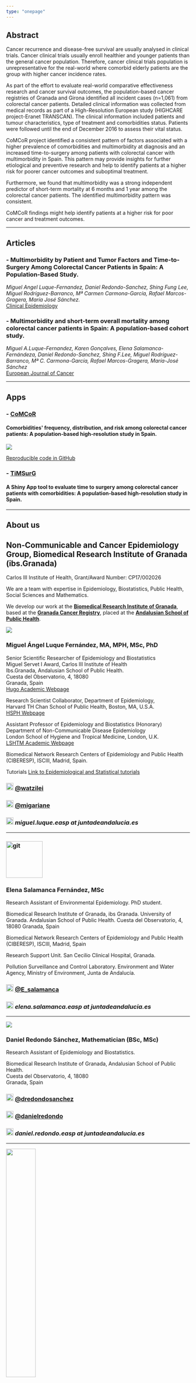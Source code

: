 ```yaml
---
type: "onepage"
---
```


## Abstract

Cancer recurrence and disease-free survival are usually analysed in clinical trials. Cancer clinical trials usually enroll healthier and younger patients than the general cancer population. Therefore, cancer clinical trials population is unrepresentative for the real-world where comorbid elderly patients are the group with higher cancer incidence rates.

As part of the effort to evaluate real-world comparative effectiveness research and cancer survival outcomes, the population-based cancer registries of Granada and Girona identified all incident cases (n=1,061) from colorectal cancer patients. Detailed clinical information was collected from medical records as part of a High-Resolution European study (HIGHCARE project-Eranet TRANSCAN). The clinical information included patients and tumour characteristics, type of treatment and comorbidities status. Patients were followed until the end of December 2016 to assess their vital status.

CoMCoR project identified a consistent pattern of factors associated with a higher prevalence of comorbidities and multimorbidity at diagnosis and an increased time-to-surgery among patients with colorectal cancer with multimorbidity in Spain. This pattern may provide insights for further etiological and preventive research and help to identify patients at a higher risk for poorer cancer outcomes and suboptimal treatment. 

Furthermore, we found that multimorbidity was a strong independent predictor of short-term mortality at 6 months and 1 year among the colorectal cancer patients. The identified multimorbidity pattern was consistent. 

CoMCoR findings might help identify patients at a higher risk for poor cancer and treatment outcomes.

---------------------

## Articles

### - **Multimorbidity by Patient and Tumor Factors and Time-to-Surgery Among Colorectal Cancer Patients in Spain: A Population-Based Study.**
*Miguel Angel Luque-Fernandez, Daniel Redondo-Sanchez, Shing Fung Lee, Miguel Rodríguez-Barranco, Mª Carmen Carmona-García, Rafael Marcos-Gragera, María José Sánchez.*  
[Clinical Epidemiology](http://doi.org/10.2147/CLEP.S229935)


### - **Multimorbidity and short-term overall mortality among colorectal cancer patients in Spain: A population-based cohort study.**
*Miguel A.Luque-Fernandez, Karen Gonçalves, Elena Salamanca-Fernándeza, Daniel Redondo-Sanchez, Shing F.Lee, Miguel Rodríguez-Barranco, Mª C. Carmona-García, Rafael Marcos-Gragera, María-José Sánchez*   
[European Journal of Cancer](https://doi.org/10.1016/j.ejca.2020.01.021)

---------------------

## Apps

### - [CoMCoR](http://watzilei.com/shiny/CoMCoR/)

#### Comorbidities' frequency, distribution, and risk among colorectal cancer patients: A population-based high-resolution study in Spain.

![](images/gif.gif)

[Reproducible code in GitHub](https://github.com/migariane/CoMCoR)


### - [TiMSurG](http://watzilei.com/shiny/timsurg/)

#### A Shiny App tool to evaluate time to surgery among colorectal cancer patients with comorbidities: A population-based high-resolution study in Spain.

---------------------

## About us

## **Non‐Communicable and Cancer Epidemiology Group, Biomedical Research Institute of Granada (ibs.Granada)**

Carlos III Institute of Health, Grant/Award Number: CP17/002026

We are a team with expertise in Epidemiology, Biostatistics, Public Health, Social Sciences and Mathematics.

We develop our work at the [**Biomedical Research Institute of Granada**](https://www.ibsgranada.es/), based at the [**Granada Cancer Registry**](http://www.cancergranada.org), placed at the [**Andalusian School of Public Health**](http://www.easp.es/).

![](images/logo_MALF.png)

### **Miguel Ángel Luque Fernández, MA, MPH, MSc, PhD**
Senior Scientific Researcher of Epidemiology and Biostatistics  
Miguel Servet I Award, Carlos III Institute of Health  
Ibs.Granada, Andalusian School of Public Health.  
Cuesta del Observatorio, 4, 18080  
Granada, Spain    
[Hugo Academic Webpage](http://watzilei.com/maluque.html)  

Research Scientist Collaborator, Department of Epidemiology,    
Harvard TH Chan School of Public Health, Boston, MA, U.S.A.     
[HSPH Webpage](https://scholar.harvard.edu/malf)      
 
Assistant Professor of Epidemiology and Biostatistics (Honorary)   
Department of Non-Communicable Disease Epidemiology  
London School of Hygiene and Tropical Medicine, London, U.K.    
[LSHTM Academic Webpage](http://www.lshtm.ac.uk/aboutus/people/luque.miguel-angel)  

Biomedical Network Research Centers of Epidemiology and Public Health (CIBERESP), ISCIII, Madrid, Spain.

Tutorials [Link to Epidemiological and Statistical tutorials](http://migariane.github.io/)

### <img src="images/tw.png" alt="twitter" style="width: 20px;"/> [@watzilei](http://www.twitter.com/watzilei)

### <img src="images/git.png" alt="git" style="width: 20px;"/>  [@migariane](https://github.com/migariane)

### <img src="images/email.png" alt="email" style="width: 20px;"/>  *miguel.luque.easp at juntadeandalucia.es*

---------------------

### <img src="images/logo_ESF.jpg" alt="git" style="width: 100px;"/>

### **Elena Salamanca Fernández, MSc**

Research Assistant of Environmental Epidemiology. PhD student.

Biomedical Research Institute of Granada, ibs Granada. University of Granada.
Andalusian School of Public Health.
Cuesta del Observatorio, 4, 18080
Granada, Spain

Biomedical Network Research Centers of Epidemiology and Public Health (CIBERESP), ISCIII, Madrid, Spain 

Research Support Unit. San Cecilio Clinical Hospital, Granada.

Pollution Surveillance and Control Laboratory. Environment and Water Agency, Ministry of Environment, Junta de Andalucía.


### <img src="images/tw.png" alt="twitter" style="width: 20px;"/> [@E_salamanca](http://www.twitter.com/E_salamanca)

### <img src="images/email.png" alt="email" style="width: 20px;"/>  *elena.salamanca.easp at juntadeandalucia.es*

---------------------

![](images/logo_DRS.png)

### **Daniel Redondo Sánchez, Mathematician (BSc, MSc)**

Research Assistant of Epidemiology and Biostatistics.

Biomedical Research Institute of Granada, Andalusian School of Public Health.  
Cuesta del Observatorio, 4, 18080  
Granada, Spain

### <img src="images/tw.png" alt="twitter" style="width: 20px;"/> [@dredondosanchez](http://www.twitter.com/dredondosanchez)

### <img src="images/git.png" alt="git" style="width: 20px;"/> [@danielredondo](https://github.com/danielredondo)

### <img src="images/email.png" alt="email" style="width: 20px;"/>  *daniel.redondo.easp at juntadeandalucia.es*


---------------------

[<img src="/img/twitter_share.png"  style = "width:40%;">](https://twitter.com/intent/tweet?url=http://comcor.netlify.com/&via=WATZILEI)

---------------------

### Funding: 

Miguel Ángel Luque Fernández was supported by the Spanish National Health Institute Carlos III (Instituto de Salud Carlos III), Miguel Servet-I Investigator Grant/Award Number: CP17/00206-EU-FEDER and María José Sánchez for the Andalusian Department of Health, Grant Number: PI-0152/2017.

---------------------

<img src="images/logo_ibs.png" alt="CIBER" style="width: 250px; text-align:center"/>

<img src="images/logo_ciber.png" alt="CIBER" style="width: 250px; text-align:center"/>

<img src="images/logo_feder.png" alt="FEDER" style="width: 250px; text-align:center"/>
